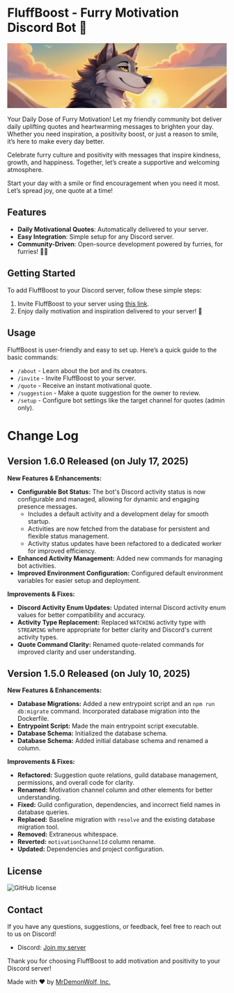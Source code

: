 # FluffBoost - Furry Motivation Discord Bot 🐾

![FluffBoost Banner](banner.jpg)

Your Daily Dose of Furry Motivation! Let my friendly community bot deliver daily uplifting quotes and heartwarming messages to brighten your day. Whether you need inspiration, a positivity boost, or just a reason to smile, it’s here to make every day better.

Celebrate furry culture and positivity with messages that inspire kindness, growth, and happiness. Together, let’s create a supportive and welcoming atmosphere.

Start your day with a smile or find encouragement when you need it most. Let’s spread joy, one quote at a time!

## Features

- **Daily Motivational Quotes**: Automatically delivered to your server.
- **Easy Integration**: Simple setup for any Discord server.
- **Community-Driven**: Open-source development powered by furries, for furries! 🐺🐾

## Getting Started

To add FluffBoost to your Discord server, follow these simple steps:

1. Invite FluffBoost to your server using [this link](https://discord.com/api/oauth2/authorize?client_id=1152416549261561856&permissions=2147551232&scope=bot).
2. Enjoy daily motivation and inspiration delivered to your server! 🎉

## Usage

FluffBoost is user-friendly and easy to set up. Here’s a quick guide to the basic commands:

- `/about` - Learn about the bot and its creators.
- `/invite` - Invite FluffBoost to your server.
- `/quote` - Receive an instant motivational quote.
- `/suggestion` - Make a quote suggestion for the owner to review.
- `/setup` - Configure bot settings like the target channel for quotes (admin only).

# Change Log

## Version 1.6.0 Released (on July 17, 2025)

**New Features & Enhancements:**

- **Configurable Bot Status:** The bot's Discord activity status is now configurable and managed, allowing for dynamic and engaging presence messages.
  - Includes a default activity and a development delay for smooth startup.
  - Activities are now fetched from the database for persistent and flexible status management.
  - Activity status updates have been refactored to a dedicated worker for improved efficiency.
- **Enhanced Activity Management:** Added new commands for managing bot activities.
- **Improved Environment Configuration:** Configured default environment variables for easier setup and deployment.

**Improvements & Fixes:**

- **Discord Activity Enum Updates:** Updated internal Discord activity enum values for better compatibility and accuracy.
- **Activity Type Replacement:** Replaced `WATCHING` activity type with `STREAMING` where appropriate for better clarity and Discord's current activity types.
- **Quote Command Clarity:** Renamed quote-related commands for improved clarity and user understanding.

## Version 1.5.0 Released (on July 10, 2025)

**New Features & Enhancements:**

- **Database Migrations:** Added a new entrypoint script and an `npm run db:migrate` command. Incorporated database migration into the Dockerfile.
- **Entrypoint Script:** Made the main entrypoint script executable.
- **Database Schema:** Initialized the database schema.
- **Database Schema:** Added initial database schema and renamed a column.

**Improvements & Fixes:**

- **Refactored:** Suggestion quote relations, guild database management, permissions, and overall code for clarity.
- **Renamed:** Motivation channel column and other elements for better understanding.
- **Fixed:** Guild configuration, dependencies, and incorrect field names in database queries.
- **Replaced:** Baseline migration with `resolve` and the existing database migration tool.
- **Removed:** Extraneous whitespace.
- **Reverted:** `motivationChannelId` column rename.
- **Updated:** Dependencies and project configuration.

## License

![GitHub license](https://img.shields.io/github/license/MrDemonWolf/fluffboost.svg?style=for-the-badge&logo=github)

## Contact

If you have any questions, suggestions, or feedback, feel free to reach out to us on Discord!

- Discord: [Join my server](https://mrdwolf.com/discord)

Thank you for choosing FluffBoost to add motivation and positivity to your Discord server!

Made with ❤️ by <a href="https://www.mrdemonwolf.com">MrDemonWolf, Inc.</a>
